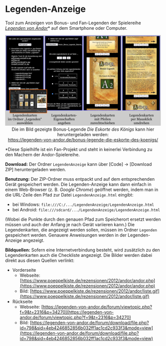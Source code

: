 # Legenden-Anzeige

Tool zum Anzeigen von Bonus- und Fan-Legenden der Spielereihe [*Legenden von Andor*](https://legenden-von-andor.de/)\* auf dem Smartphone oder Computer.

<p align="center">
	<img src="Beispiel.png" width="600"/><br />
	Die im Bild gezeigte Bonus-Legende <i>Die Eskorte des Königs</i> kann hier heruntergeladen werden:<br/>
  <a href="https://legenden-von-andor.de/bonus-legende-die-eskorte-des-koenigs/">https://legenden-von-andor.de/bonus-legende-die-eskorte-des-koenigs/</a>
</p>

\*Diese Spielhilfe ist ein Fan-Projekt und steht in keinerlei Verbindung zu den Machern der Andor-Spielereihe.

**Download:** Der Ordner `LegendenAnzeige` kann über [Code] → [Download ZIP] heruntergeladen werden.

**Benutzung:** Der ZIP-Ordner muss entpackt und auf dem entsprechenden Gerät gespeichert werden. Die Legenden-Anzeige kann dann einfach in einem Web-Browser (z. B. *Google Chrome*) geöffnet werden, indem man in die URL-Zeile den Pfad zur Datei `LegendenAnzeige.html` eingibt:

- bei Windows: `file:///C:/.../LegendenAnzeige/LegendenAnzeige.html`
- bei Android: `file:///sdcard/.../LegendenAnzeige/LegendenAnzeige.html`

(Wobei die Punkte durch den genauen Pfad zum Speicherort ersetzt werden müssen und auch der Anfang je nach Gerät variieren kann.) Die Legendenkarten, die angezeigt werden sollen, müssen im Ordner `Legenden` gespeichert werden. Genauere Anweisungen werden in der Legenden-Anzeige angezeigt.

**Bildquellen:** Sofern eine Internetverbindung besteht, wird zusätzlich zu den Legendenkarten auch die Checkliste angezeigt. Die Bilder werden dabei direkt aus diesen Quellen verlinkt:
- Vorderseite
	- Webseite: [https://www.poeppelkiste.de/rezensionen/2012/andor/andor.php](https://www.poeppelkiste.de/rezensionen/2012/andor/andor.php)
	- Bild: [https://www.poeppelkiste.de/rezensionen/2012/andor/liste.gif](https://www.poeppelkiste.de/rezensionen/2012/andor/liste.gif)
- Rückseite
	- Webseite: [https://legenden-von-andor.de/forum/viewtopic.php?f=9&t=2316&p=34270](https://legenden-von-andor.de/forum/viewtopic.php?f=9&t=2316&p=34270)
	- Bild: [https://legenden-von-andor.de/forum/download/file.php?id=798&sid=4eb4246852856b032ff1ac1cd2c933f3&mode=view](https://legenden-von-andor.de/forum/download/file.php?id=798&sid=4eb4246852856b032ff1ac1cd2c933f3&mode=view)
